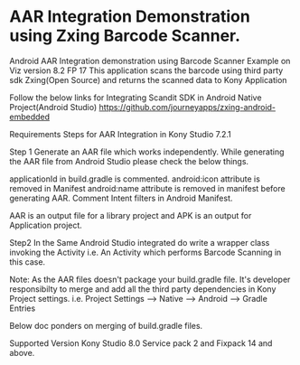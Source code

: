 # AAR Integration Demonstration using Zxing Barcode Scanner.
Android AAR Integration demonstration using Barcode Scanner Example on Viz version 8.2 FP 17
This application scans the barcode using third party sdk Zxing(Open Source) and returns the scanned data to Kony Application

Follow the below links for Integrating Scandit SDK in Android Native Project(Android Studio)
https://github.com/journeyapps/zxing-android-embedded

Requirements Steps for AAR Integration in Kony Studio 7.2.1

Step 1 Generate an AAR file which works independently. While generating the AAR file from Android Studio please check the below things.

applicationId in build.gradle is commented. android:icon attribute is removed in Manifest android:name attribute is removed in 
manifest before generating AAR. Comment Intent filters in Android Manifest.

AAR is an output file for a library project and APK is an output for Application project.

Step2 In the Same Android Studio integrated do write a wrapper class invoking the Activity i.e. An Activity which performs Barcode Scanning in this case.

Note:  As the AAR files doesn't package your build.gradle file. It's developer responsibilty to merge and add all the third party dependencies in Kony Project settings.
i.e. Project Settings --> Native --> Android --> Gradle Entries 

Below doc ponders on merging of build.gradle files.

Supported Version Kony Studio 8.0 Service pack 2 and Fixpack 14 and above.
